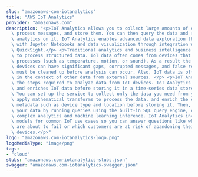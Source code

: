 ```yaml
---
slug: "amazonaws-com-iotanalytics"
title: "AWS IoT Analytics"
provider: "amazonaws.com"
description: "<p>IoT Analytics allows you to collect large amounts of device data,\
  \ process messages, and store them. You can then query the data and run sophisticated\
  \ analytics on it. IoT Analytics enables advanced data exploration through integration\
  \ with Jupyter Notebooks and data visualization through integration with Amazon\
  \ QuickSight.</p> <p>Traditional analytics and business intelligence tools are designed\
  \ to process structured data. IoT data often comes from devices that record noisy\
  \ processes (such as temperature, motion, or sound). As a result the data from these\
  \ devices can have significant gaps, corrupted messages, and false readings that\
  \ must be cleaned up before analysis can occur. Also, IoT data is often only meaningful\
  \ in the context of other data from external sources. </p> <p>IoT Analytics automates\
  \ the steps required to analyze data from IoT devices. IoT Analytics filters, transforms,\
  \ and enriches IoT data before storing it in a time-series data store for analysis.\
  \ You can set up the service to collect only the data you need from your devices,\
  \ apply mathematical transforms to process the data, and enrich the data with device-specific\
  \ metadata such as device type and location before storing it. Then, you can analyze\
  \ your data by running queries using the built-in SQL query engine, or perform more\
  \ complex analytics and machine learning inference. IoT Analytics includes pre-built\
  \ models for common IoT use cases so you can answer questions like which devices\
  \ are about to fail or which customers are at risk of abandoning their wearable\
  \ devices.</p>"
logo: "amazonaws.com-iotanalytics-logo.png"
logoMediaType: "image/png"
tags:
- "cloud"
stubs: "amazonaws.com-iotanalytics-stubs.json"
swagger: "amazonaws.com-iotanalytics-swagger.json"
---
```

